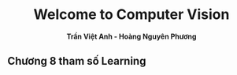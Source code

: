 # <center> Welcome to Computer Vision</center>
 **<center>Trần Việt Anh - Hoàng Nguyên Phương</center>** 

## Chương 8 tham số Learning


